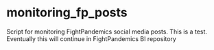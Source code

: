 # monitoring_fp_posts
Script for monitoring FightPandemics social media posts. This is a test. Eventually this will continue in FightPandemics BI repository

